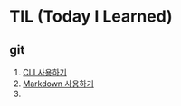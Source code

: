 # TIL (Today I Learned)

## git

1. [CLI 사용하기](startcamp/CLI.md)
2. [Markdown 사용하기](startcamp/Markdown)
3. 